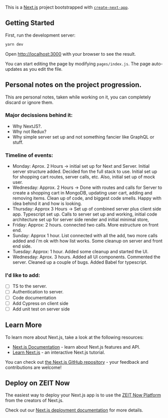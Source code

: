 This is a [Next.js](https://nextjs.org/) project bootstrapped with [`create-next-app`](https://github.com/zeit/next.js/tree/canary/packages/create-next-app).

## Getting Started

First, run the development server:

```bash
yarn dev
```

Open [http://localhost:3000](http://localhost:3000) with your browser to see the result.

You can start editing the page by modifying `pages/index.js`. The page auto-updates as you edit the file.

## Personal notes on the project progression.

This are personal notes, taken while working on it, you can completely discard or ignore them.

### Major decissions behind it:

- Why NextJS?.
- Why not Redux?
- Why simple server set up and not something fancier like GraphQL or stuff.

### Timeline of events:

- Monday:
  Aprox. 2 Hours -> initial set up for Next and Server. Initial server structure added. Decided fon the full stack to use.
  Initial set up for shopping cart routes, server calls, etc. Also, initial set up of mock user.
- Wednesday:
  Approx. 2 Hours -> Done with routes and calls for Server to create a shopping cart in MongoDB, updating user cart, adding and removing items.
  Clean up of code, and biggest code smells. Happy with idea behind it and how is looking.
- Thursday:
  Approx 3 Hours -> Set up of combined server plus client side app. Typescript set up. Calls to server set up and working, initial code architecture set up for server side render and initial minimal store,
- Friday: Approx: 2 hours. connected two calls. More estructure on front end.
- Sunday: Approx 1 hour. List connected with all the add, two more calls added and i'm ok with how list works. Some cleanup on server and front end side.
- Tuesday: Approx: 1 hour. Added some cleanup and started the UI.
- Wednesday: Aprox. 3 hours. Added all UI components. Commented the server. Cleaned up a couple of bugs. Added Babel for typescript.

### I'd like to add:

- [ ] TS to the server.
- [ ] Authentication to server.
- [ ] Code documentation
- [ ] Add Cypress on client side
- [ ] Add unit test on server side

## Learn More

To learn more about Next.js, take a look at the following resources:

- [Next.js Documentation](https://nextjs.org/docs) - learn about Next.js features and API.
- [Learn Next.js](https://nextjs.org/learn) - an interactive Next.js tutorial.

You can check out [the Next.js GitHub repository](https://github.com/zeit/next.js/) - your feedback and contributions are welcome!

## Deploy on ZEIT Now

The easiest way to deploy your Next.js app is to use the [ZEIT Now Platform](https://zeit.co/import?utm_medium=default-template&filter=next.js&utm_source=create-next-app&utm_campaign=create-next-app-readme) from the creators of Next.js.

Check out our [Next.js deployment documentation](https://nextjs.org/docs/deployment) for more details.
